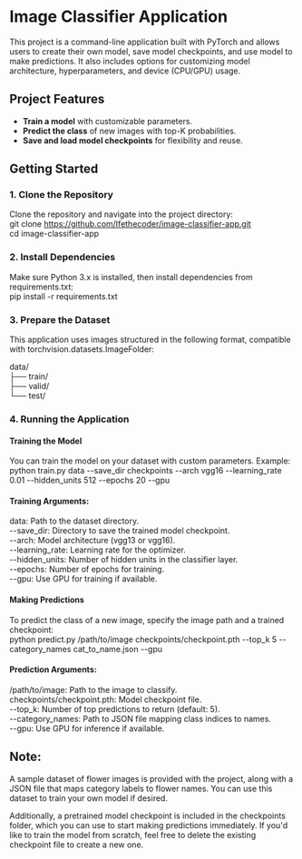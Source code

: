 # Image Classifier Application 

This project is a command-line application built with PyTorch and allows users to create their own model, save model checkpoints, and use model to make predictions. It also includes options for customizing model architecture, hyperparameters, and device (CPU/GPU) usage.

## Project Features
- **Train a model** with customizable parameters.
- **Predict the class** of new images with top-K probabilities.
- **Save and load model checkpoints** for flexibility and reuse.

## Getting Started

### 1. Clone the Repository  
Clone the repository and navigate into the project directory:  
git clone https://github.com/Ifethecoder/image-classifier-app.git  
cd image-classifier-app

### 2. Install Dependencies  
Make sure Python 3.x is installed, then install dependencies from requirements.txt:    
pip install -r requirements.txt  

### 3. Prepare the Dataset  
This application uses images structured in the following format, compatible with torchvision.datasets.ImageFolder:    

data/  
├── train/  
├── valid/  
└── test/  

### 4. Running the Application
#### Training the Model
You can train the model on your dataset with custom parameters. Example:  
python train.py data --save_dir checkpoints --arch vgg16 --learning_rate 0.01 --hidden_units 512 --epochs 20 --gpu  

#### Training Arguments:
data: Path to the dataset directory.  
--save_dir: Directory to save the trained model checkpoint.  
--arch: Model architecture (vgg13 or vgg16).  
--learning_rate: Learning rate for the optimizer.  
--hidden_units: Number of hidden units in the classifier layer.  
--epochs: Number of epochs for training.  
--gpu: Use GPU for training if available.  

#### Making Predictions
To predict the class of a new image, specify the image path and a trained checkpoint:  
python predict.py /path/to/image checkpoints/checkpoint.pth --top_k 5 --category_names cat_to_name.json --gpu  

#### Prediction Arguments:
/path/to/image: Path to the image to classify.  
checkpoints/checkpoint.pth: Model checkpoint file.  
--top_k: Number of top predictions to return (default: 5).  
--category_names: Path to JSON file mapping class indices to names.  
--gpu: Use GPU for inference if available.  

## Note: 
A sample dataset of flower images is provided with the project, along with a JSON file that maps category labels to flower names. You can use this dataset to train your own model if desired.

Additionally, a pretrained model checkpoint is included in the checkpoints folder, which you can use to start making predictions immediately. If you'd like to train the model from scratch, feel free to delete the existing checkpoint file to create a new one.




